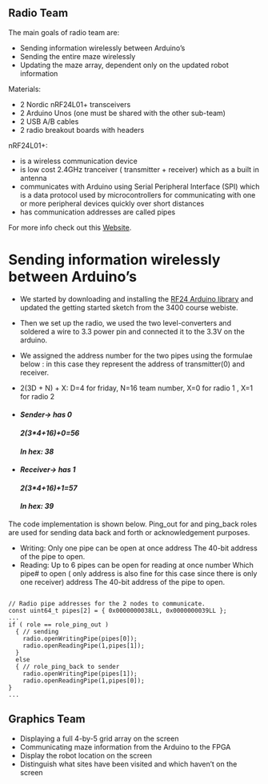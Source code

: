 
## Radio Team

The main goals of radio team are:
* Sending information wirelessly between Arduino’s
* Sending the entire maze wirelessly
* Updating the maze array, dependent only on the updated robot information

Materials:
* 2 Nordic nRF24L01+ transceivers
* 2 Arduino Unos (one must be shared with the other sub-team)
* 2 USB A/B cables
* 2 radio breakout boards with headers

nRF24L01+: 
* is a wireless communication device
* is low cost 2.4GHz tranceiver ( transmitter + receiver) which as a built in antenna
* communicates with Arduino using Serial Peripheral Interface (SPI) which is a data protocol used by microcontrollers for communicating with one or more peripheral devices quickly over short distances 
* has communication addresses are called pipes

For more info check out this [Website](https://www.nordicsemi.com/eng/Products/2.4GHz-RF/nRF24L01P).

# Sending information wirelessly between Arduino’s
* We started by downloading and installing the [RF24 Arduino library](https://github.com/maniacbug/RF24) and updated the getting started sketch from the 3400 course webiste.
* Then we set up the radio, we used the two level-converters and soldered a wire to 3.3 power pin and connected it to the 3.3V on the arduino.
* We assigned the address number for the two pipes using the formulae below : in this case they represent the address of transmitter(0) and receiver. 

* 2(3D + N) + X: D=4 for friday, N=16 team number, X=0 for radio 1 , X=1 for radio 2

* #### _Sender-> has 0_
  #### _2(3*4+16)+0=56_
  #### _In hex: 38_

* #### _Receiver-> has 1_
  #### _2(3*4+16)+1=57_
  #### _In hex: 39_

The code implementation is shown below. Ping_out for and ping_back roles are used for sending data back and forth or acknowledgement purposes. 

* Writing: Only one pipe can be open at once
  address	The 40-bit address of the pipe to open.
* Reading: Up to 6 pipes can be open for reading at once
    number	Which pipe# to open ( only address is also fine for this case since there is only one receiver) 
    address	The 40-bit address of the pipe to open.

```arduino

// Radio pipe addresses for the 2 nodes to communicate.
const uint64_t pipes[2] = { 0x0000000038LL, 0x0000000039LL };
...
if ( role == role_ping_out ) 
  { // sending
    radio.openWritingPipe(pipes[0]);
    radio.openReadingPipe(1,pipes[1]);
  }
  else
  { // role_ping_back to sender
    radio.openWritingPipe(pipes[1]);
    radio.openReadingPipe(1,pipes[0]); 
}
...

```





## Graphics Team
* Displaying a full 4-by-5 grid array on the screen
* Communicating maze information from the Arduino to the FPGA
* Display the robot location on the screen
* Distinguish what sites have been visited and which haven’t on the screen

